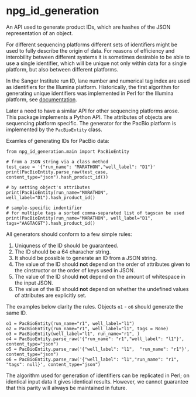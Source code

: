 # npg_id_generation

An API used to generate product IDs, which are hashes of the JSON representation
of an object.

For different sequencing platforms different sets of identifiers might be used to
fully describe the origin of data. For reasons of efficiency and interobility
between different systems it is sometimes desirable to be able to use a single
identifier, which will be unique not only within data for a single platform,
but also between different platforms.

In the Sanger Institute run ID, lane number and numerical tag index are used
as identifiers for the Illumina platform. Historically, the first algorithm for
generating unique identifiers was implemented in Perl for the Illumina platform,
see [documentation](https://github.com/wtsi-npg/npg_tracking/blob/master/lib/npg_tracking/glossary/composition.pm
).

Later a need to have a similar API for other sequencing platforms arose. This
package implements a Python API. The attributes of objects are sequencing
platform specific. The generator for the PacBio platform is implemented by the
`PacBioEntity` class.

Examles of generating IDs for PacBio data:

```
from npg_id_generation.main import PacBioEntity

# from a JSON string via a class method
test_case = '{"run_name": "MARATHON","well_label": "D1"}'
print(PacBioEntity.parse_raw(test_case, content_type="json").hash_product_id())

# by setting object's attributes
print(PacBioEntity(run_name="MARATHON", well_label="D1").hash_product_id()

# sample-specific indentifier
# for multiple tags a sorted comma-separated list of tagscan be used
print(PacBioEntity(run_name="MARATHON", well_label="D1", tags="AAGTACGT").hash_product_id()
``` 

All generators should conform to a few simple rules:

1. Uniquness of the ID should be guaranteed.
2. The ID should be a 64 characher string.
3. It should be possible to generate an ID from a JSON string.
4. The value of the ID should **not** depend on the order of attributes given
   to the cinstructor or the order of keys used in JSON.
5. The value of the ID should **not** depend on the amount of whitespace in
   the input JSON.
6. The value of the ID should **not** depend on whether the undefined values
   of attributes are explicitly set.

The examples below clarity the rules. Objects `o1` - `o6` should generate the same ID.

```
o1 = PacBioEntity(run_name="r1", well_label="l1")
o2 = PacBioEntity(run_name="r1", well_label="l1", tags = None)
o3 = PacBioEntity(well_label="l1", run_name="r1", )
o4 = PacBioEntity.parse_raw('{"run_name": "r1","well_label": "l1"}', content_type="json")
o5 = PacBioEntity.parse_raw('{"well_label": "l1",  "run_name": "r1"}', content_type="json")
o6 = PacBioEntity.parse_raw('{"well_label": "l1","run_name": "r1", "tags": null}', content_type="json")
```

The algorithm used for generation of identifiers can be replicated in Perl;
on identical input data it gives identical results. However, we cannot guarantee
that this parity will always be maintained in future.
